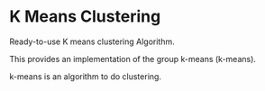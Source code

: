 # K Means Clustering
Ready-to-use K means clustering Algorithm.

This provides an implementation of the group k-means (k-means).

k-means is an algorithm to do clustering. 
